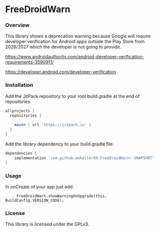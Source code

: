 # FreeDroidWarn

### Overview

This library shows a deprecation warning because Google will require developer verification for Android apps outside the Play Store from 2026/2027 which the developer is not going to provide.

https://www.androidauthority.com/android-developer-verification-requirements-3590911/

https://developer.android.com/developer-verification


### Installation

Add the JitPack repository to your root build.gradle at the end of repositories:

```gradle
allprojects {
  repositories {
    ...
    maven { url 'https://jitpack.io' }
  }
}
```

Add the library dependency to your build.gradle file.

```gradle
dependencies {
    implementation 'com.github.woheller69:FreeDroidWarn:-SNAPSHOT'
}
```

### Usage

In onCreate of your app just add:

```
     FreeDroidWarn.showWarningOnUpgrade(this, BuildConfig.VERSION_CODE);

```


### License

This library is licensed under the GPLv3.


